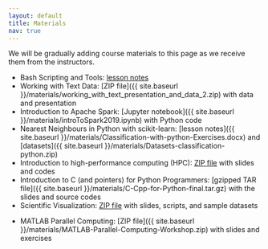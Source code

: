 ```yaml
---
layout: default
title: Materials
nav: true
---
```


We will be gradually adding course materials to this page as we receive them from the instructors.

- Bash Scripting and Tools: <a href="http://bit.ly/bashmd" target="_blank">lesson notes</a>
- Working with Text Data: [ZIP file]({{ site.baseurl }}/materials/working_with_text_presentation_and_data_2.zip) with data and presentation
- Introduction to Apache Spark: [Jupyter notebook]({{ site.baseurl }}/materials/introToSpark2019.ipynb) with Python code
- Nearest Neighbours in Python with scikit-learn: [lesson notes]({{ site.baseurl }}/materials/Classification-with-python-Exercises.docx) and [datasets]({{ site.baseurl }}/materials/Datasets-classification-python.zip)
- Introduction to high-performance computing (HPC): [ZIP file](https://owncloud.westgrid.ca/index.php/s/VCD8Pogqmk7eS16/download) with slides and codes
- Introduction to C (and pointers) for Python Programmers: [gzipped TAR file]({{ site.baseurl }}/materials/C-Cpp-for-Python-final.tar.gz) with the slides and source codes
- Scientific Visualization: [ZIP file](https://owncloud.westgrid.ca/index.php/s/yG9xbsYLbLymvdZ/download) with slides, scripts, and sample datasets
<!-- - Chapel parallel programming: [slides](http://bit.ly/chapeltop), notes for <a -->
<!--   href="http://bit.ly/2CDRuxQ" target="_blank">base language</a>, notes for <a -->
<!--   href="http://bit.ly/2CDHCUS" target="_blank">task parallelism</a>, and notes for <a -->
<!--   href="http://bit.ly/2CC8MLW" target="_blank">data parallelism</a> -->
- MATLAB Parallel Computing: [ZIP file]({{ site.baseurl }}/materials/MATLAB-Parallel-Computing-Workshop.zip) with slides and exercises
